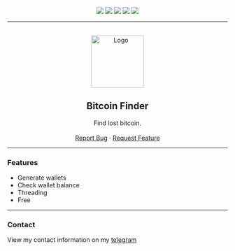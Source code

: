 <div id="top"></div>
<p align="center">
  <img src="https://img.shields.io/github/contributors/nepalcto/BitcoinFinder.svg?style=for-the-badge"/>
  <img src="https://img.shields.io/github/forks/nepalcto/BitcoinFinder.svg?style=for-the-badge"/>
  <img src="https://img.shields.io/github/stars/nepalcto/BitcoinFinder.svg?style=for-the-badge"/>
  <img src="https://img.shields.io/github/issues/nepalcto/BitcoinFinder.svg?style=for-the-badge"/>
  <img src="https://img.shields.io/github/license/nepalcto/BitcoinFinder.svg?style=for-the-badge"/>
</p>
  
---------------------------------------
  
<br/>
<div align="center">
  <a href="https://github.com/nepalcto/BitcoinFinder">
    <img src="https://getbacktothe.kitchen/oLQHqW1RNB.png?key=zVey845z1Dh5iK" alt="Logo" <!--width="120" height="120"-->
  </a>
  
  <h2 align="center">Bitcoin Finder</h3>

  <p align="center">
    Find lost bitcoin.
    <br />
    <br />
    <a href="https://github.com/nepalcto/BitcoinFinder/issues">Report Bug</a>
    ·
    <a href="https://github.com/nepalcto/BitcoinFinder/issues">Request Feature</a>
  </p>
</div>
  
---------------------------------------

### Features
* Generate wallets
* Check wallet balance
* Threading
* Free

---------------------------------------

### Contact
View my contact information on my [telegram](https://t.me/nepalcto)

